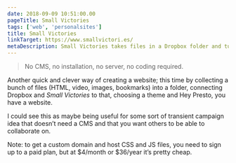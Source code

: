 ```yaml
---
date: 2018-09-09 10:51:00.00
pageTitle: Small Victories
tags: ['web', 'personalsites']
title: Small Victories
linkTarget: https://www.smallvictori.es/
metaDescription: Small Victories takes files in a Dropbox folder and turns them into a website.
---
```


> No CMS, no installation, no server, no coding required.

Another quick and clever way of creating a website; this time by collecting a bunch of files (HTML, video, images, bookmarks) into a folder, connecting Dropbox and _Small Victories_ to that, choosing a theme and Hey Presto, you have a website. 

I could see this as maybe being useful for some sort of transient campaign idea that doesn’t need a CMS and that you want others to be able to collaborate on.

Note: to get a custom domain and host CSS and JS files, you need to sign up to a paid plan, but at $4/month or $36/year it’s pretty cheap.
